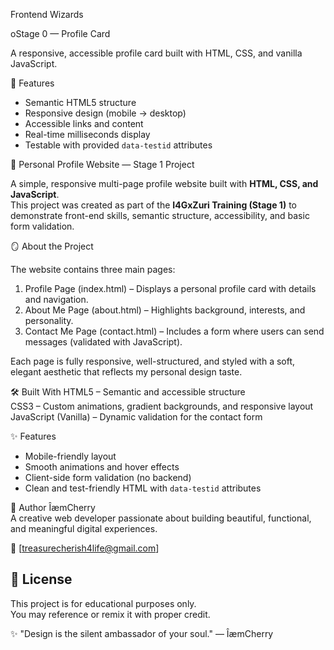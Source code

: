  Frontend Wizards 

oStage 0 — Profile Card

A responsive, accessible profile card built with HTML, CSS, and vanilla JavaScript.

 🧰 Features
- Semantic HTML5 structure
- Responsive design (mobile → desktop)
- Accessible links and content
- Real-time milliseconds display
- Testable with provided `data-testid` attributes


🌸 Personal Profile Website — Stage 1 Project

A simple, responsive multi-page profile website built with **HTML, CSS, and JavaScript**.  
This project was created as part of the **I4GxZuri Training (Stage 1)** to demonstrate front-end skills, semantic structure, accessibility, and basic form validation.

🪞 About the Project

The website contains three main pages:
1. Profile Page (index.html) – Displays a personal profile card with details and navigation.
2. About Me Page (about.html) – Highlights background, interests, and personality.
3. Contact Me Page (contact.html) – Includes a form where users can send messages (validated with JavaScript).

Each page is fully responsive, well-structured, and styled with a soft, elegant aesthetic that reflects my personal design taste.


 🛠️ Built With
HTML5 – Semantic and accessible structure  
CSS3 – Custom animations, gradient backgrounds, and responsive layout  
JavaScript (Vanilla) – Dynamic validation for the contact form  


✨ Features
- Mobile-friendly layout  
- Smooth animations and hover effects  
- Client-side form validation (no backend)  
- Clean and test-friendly HTML with `data-testid` attributes  

🖤 Author ÎæmCherry  
A creative web developer passionate about building beautiful, functional, and meaningful digital experiences.

📧 [treasurecherish4life@gmail.com]  


## 📜 License
This project is for educational purposes only.  
You may reference or remix it with proper credit.



✨ "Design is the silent ambassador of your soul." — ÎæmCherry

